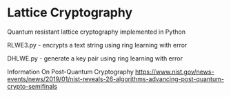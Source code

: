 # Lattice Cryptography

Quantum resistant lattice cryptography implemented in Python

RLWE3.py - encrypts a text string using ring learning with error

DHLWE.py - generate a key pair using ring learning with error

Information On Post-Quantum Cryptography
https://www.nist.gov/news-events/news/2019/01/nist-reveals-26-algorithms-advancing-post-quantum-crypto-semifinals
